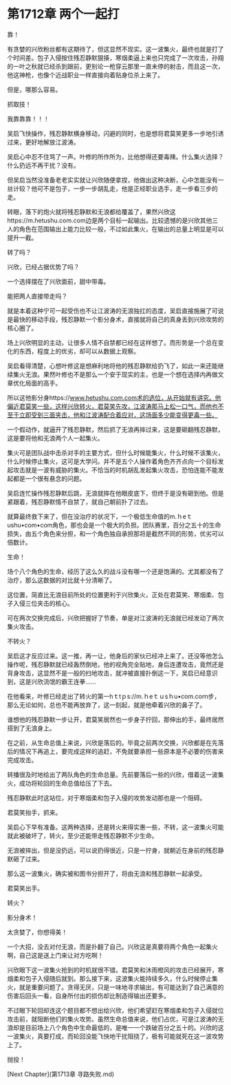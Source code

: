 # 第1712章 两个一起打

靠！

有贪婪的兴欣粉丝都有这期待了，但这显然不现实。这一波集火，最终也就是打了个时间差。包子入侵按住残忍静默狠揍，寒烟柔逼上来也只完成了一次攻击，孙翔的一叶之秋就已经杀到跟前，更别论一枪穿云那里一直未停的射击，而且这一次，他这神枪，也像个近战职业一样直接向着贴身位杀上来了。

但是，哪那么容易。

抓取技！

我靠靠靠！！！

吴启飞快操作，残忍静默横身移动，闪避的同时，也是想将君莫笑更多一步地引诱过来，更好地解放江波涛。

吴启心中忍不住骂了一声。叶修的所作所为，比他想得还要毒辣。什么集火选择？什么扔远不再干扰？没有。

但吴启当然没准备老老实实就让兴欣随便拿捏，他做出这种决断，心中怎能没有一丝计较？他可不是包子，一步一步胡乱走，他是正经职业选手，走一步看三步的走。

转眼，落下的炮火就将残忍静默和无浪都给覆盖了，果然兴欣这https://m.hetushu.com.com边是两个目标一起输出。比较遗憾的是兴欣其他三人的角色在范围输出上能力比较一般，不过如此集火，在输出的总量上明显是可以提升一截。

转了吗？

兴欣，已经占据优势了吗？

一个选择摆在了兴欣面前，甜中带毒。

能把两人直接带走吗？

就是本着这种宁可一起受伤也不让江波涛的无浪独扛的态度，吴启直接施展了可说是最快的移动手段，残忍静默一个影分身术，直接就将自己的真身丢到兴欣攻势的核心圈了。

场上兴欣明显的主动，让很多人情不自禁都已经在这样想了。而形势是一个总在变化的东西，程度上的优劣，却可以从数据上观察。

吴启看得清楚，心想叶修这是想麻利地将他的残忍静默给扔飞了，如此一来还能继续集火无浪。果然叶修也不是那么一个安于现实的主，也是一个想在选择内再做文章优化局面的高手。

所以这他影分身https://www.hetushu.com.com术的选位，从开始就有讲究。他偏近君莫笑一些，这样兴欣转火，君莫笑先攻，江波涛那马上松一口气，而他也不至于立即受到三面夹击，他和江波涛配合着应对，这场面多少能变得更毒一些。

一个假动作，就逼开了残忍静默，然后抓了无浪再摔过来，这是要砸翻残忍静默，这是要将他和无浪两个人一起集火。

集火可是团队战中击杀对手的主要方式，但什么时候能集火，什么时候不该集火，什么时候停止集火，这可是大学问。并不是五个人操作着角色齐齐点向一个目标发起攻击就是一波有威胁的集火。不恰当的时机胡乱发起集火攻击，恐怕连能不能发起都是一个很有悬念的问题。

吴启连忙操作残忍静默后跳，无浪就摔在他眼皮底下，但终于是没有砸到他。但是紧跟着，残忍静默情不自禁了，就自己朝前扑了过去。

就算最终救下来了，但在没治疗的状况下，一个极低生命值的m.ｈeｔushu•com•com角色，那也会是一个极大的负担。团队赛里，百分之五十的生命损失，由五个角色来分担，和一个角色独自承担那将是截然不同的形势，优劣可以倍数计。

生命！

场个八个角色的生命，经历了这么久的战斗没有哪一个还是饱满的。尤其都没有了治疗，那么这数据的对比就十分清晰了。

这位置，简直比无浪目前所处的位置更利于兴欣集火，正处在君莫笑、寒烟柔、包子入侵三位夹击的核心。

可在两次交换完成后，兴欣把握好了节奏，单是对江波涛的无浪就已经发动了两次集火攻击。

不转火？

吴启这才反应过来。这一推，再一让，他身后的家伙已经冲上来了。还没等他怎么操作呢，残忍静默就已经轰然倒地，他的视角完全贴地，身后连遭攻击，竟然还是背身攻击，这显然不是一般的扫地攻击，就冲被直接扑倒这一下，吴启已经意识到，这是兴欣流氓的霸王连拳……

在他看来，叶修已经走出了转火的第一hｔtｐs://m.ｈeｔｕsｈu•com.coｍ步，那么无论如何，总也不能再放弃了，这一刻起，就是他牵着兴欣的鼻子了。

谁想他的残忍静默一步让开，君莫笑居然也一步身子拧回，那伸出的手，最终居然搭到了无浪身上。

在之前，从生命总值上来说，兴欣是落后的。毕竟之前两次交换，兴欣都是在先落后的情况下再追上，要完成这样的追赶，不免就要承担一些原本是不必要的伤害来完成攻击。

转播很及时地给出了两队角色的生命总量。先前要落后一些的兴欣，借着这一波集火，成功将轮回的生命总值给压了下去。

残忍静默此时这站位，对于寒烟柔和包子入侵的攻势发动那也是一个阻碍。

君莫笑抬手，抓来。

吴启心下早有准备。这两种选择，还是转火来得实惠一些，不转，这一波集火可能就此被破坏了，转火，至少还能带走残忍静默不少生命。

无浪被摔出，但是没扔远，可以说扔得很近，只是一拧身，就朝近在身前的残忍静默砸了过来。

那么这一波集火，确实被和图书分担开了，将由无浪和残忍静默一起承受。

君莫笑出手。

转火？

影分身术！

太贪婪了，你想得美！

一个大招，没去对付无浪，而是扑翻了自己。兴欣这是真要将两个角色一起集火啊，自己这是送上门来让对方吃啊！

兴欣眼下这一波集火抢到的时机就很不错。君莫笑和沐雨橙风的攻击已经展开，寒烟柔和包子入侵随后就到。那么接下来，这波集火能持续多久，什么时候停止集火，就是重要问题了。贪得无厌，只是一味地寻求输出，有可能达到了自己满意的伤害后回头一看，自身所付出的损伤却比制造得输出还要多。

不过眼下轮回却连这个题目都不想出给兴欣，他们希望赶在寒烟柔和包子入侵就位攻击前，就阻断他们的集火攻势。虽然生命总值来说，他们占优，可是江波涛的无浪却是目前场上八个角色中生命最低的，是唯一一个跌破百分之五十的。兴欣的这一波集火，真要打成，而轮回没能飞快地干扰阻挠了，极有可能就死在这一波攻势上了。

抛投！



[Next Chapter](第1713章 寻路失败.md)